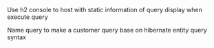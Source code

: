 
Use h2 console to host with static information of query display when execute query 

Name query to make a customer query base on hibernate entity query syntax
